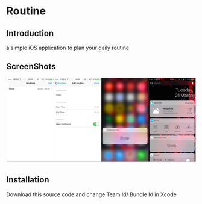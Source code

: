 # Routine

## Introduction
a simple iOS application to plan your daily routine

## ScreenShots
![screenshot](/screenshot.png)

## Installation
Download this source code and change Team Id/ Bundle Id in Xcode


